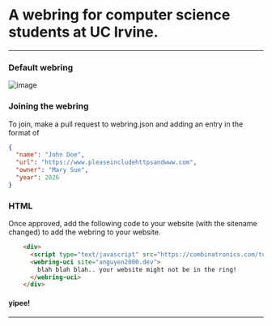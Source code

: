 # A webring for computer science students at UC Irvine. 
***
### Default webring
![image](https://github.com/user-attachments/assets/4f4b357a-e321-4647-a3ca-e6e4551fe53d)

### Joining the webring
To join, make a pull request to webring.json and adding an entry in the format of 
```json
{
  "name": "John Doe",
  "url": "https://www.pleaseincludehttpsandwww.com",
  "owner": "Mary Sue",
  "year": 2026
}
```

### HTML
Once approved, add the following code to your website (with the sitename changed) to add the webring to your website. 

```html
    <div>
      <script type="text/javascript" src="https://combinatronics.com/toeeeee/uci-webring/refs/heads/main/makeWidget.js"></script>
      <webring-uci site="anguyen2000.dev">
        blah blah blah.. your website might not be in the ring!
      </webring-uci>
    </div>
```

#### yipee!
***
